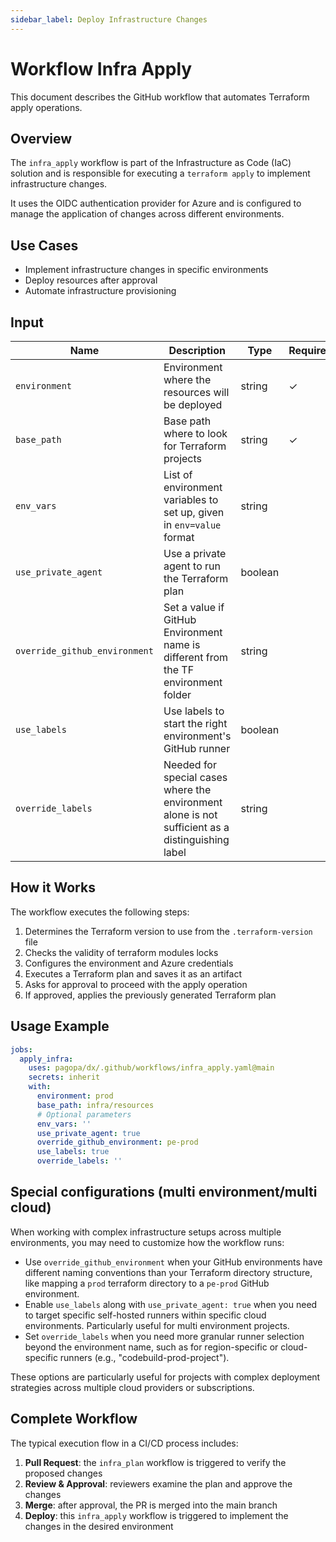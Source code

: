 ```yaml
---
sidebar_label: Deploy Infrastructure Changes
---
```


# Workflow Infra Apply

This document describes the GitHub workflow that automates Terraform apply operations.

## Overview

The `infra_apply` workflow is part of the Infrastructure as Code (IaC) solution and is responsible for executing a `terraform apply` to implement infrastructure changes.

It uses the OIDC authentication provider for Azure and is configured to manage the application of changes across different environments.

## Use Cases

- Implement infrastructure changes in specific environments
- Deploy resources after approval
- Automate infrastructure provisioning

## Input

| Name | Description | Type | Required | Default |
|------|-------------|------|------------|---------|
| `environment` | Environment where the resources will be deployed | string | ✓ | |
| `base_path` | Base path where to look for Terraform projects | string | ✓ | |
| `env_vars` | List of environment variables to set up, given in `env=value` format | string | | |
| `use_private_agent` | Use a private agent to run the Terraform plan | boolean | | `false` |
| `override_github_environment` | Set a value if GitHub Environment name is different from the TF environment folder | string | | `''` |
| `use_labels` | Use labels to start the right environment's GitHub runner | boolean | | `false` |
| `override_labels` | Needed for special cases where the environment alone is not sufficient as a distinguishing label | string | | `''` |

## How it Works

The workflow executes the following steps:

1. Determines the Terraform version to use from the `.terraform-version` file
2. Checks the validity of terraform modules locks
3. Configures the environment and Azure credentials
4. Executes a Terraform plan and saves it as an artifact
5. Asks for approval to proceed with the apply operation
6. If approved, applies the previously generated Terraform plan

## Usage Example

```yaml
jobs:
  apply_infra:
    uses: pagopa/dx/.github/workflows/infra_apply.yaml@main
    secrets: inherit
    with:
      environment: prod
      base_path: infra/resources
      # Optional parameters
      env_vars: ''
      use_private_agent: true
      override_github_environment: pe-prod
      use_labels: true
      override_labels: ''
```

## Special configurations (multi environment/multi cloud)

When working with complex infrastructure setups across multiple environments, you may need to customize how the workflow runs:

- Use `override_github_environment` when your GitHub environments have different naming conventions than your Terraform directory structure, like mapping a `prod` terraform directory to a `pe-prod` GitHub environment.
- Enable `use_labels` along with `use_private_agent: true` when you need to target specific self-hosted runners within specific cloud environments. Particularly useful for multi environment projects.
- Set `override_labels` when you need more granular runner selection beyond the environment name, such as for region-specific or cloud-specific runners (e.g., "codebuild-prod-project").

These options are particularly useful for projects with complex deployment strategies across multiple cloud providers or subscriptions.


## Complete Workflow

The typical execution flow in a CI/CD process includes:

1. **Pull Request**: the `infra_plan` workflow is triggered to verify the proposed changes
2. **Review & Approval**: reviewers examine the plan and approve the changes
3. **Merge**: after approval, the PR is merged into the main branch
4. **Deploy**: this `infra_apply` workflow is triggered to implement the changes in the desired environment
